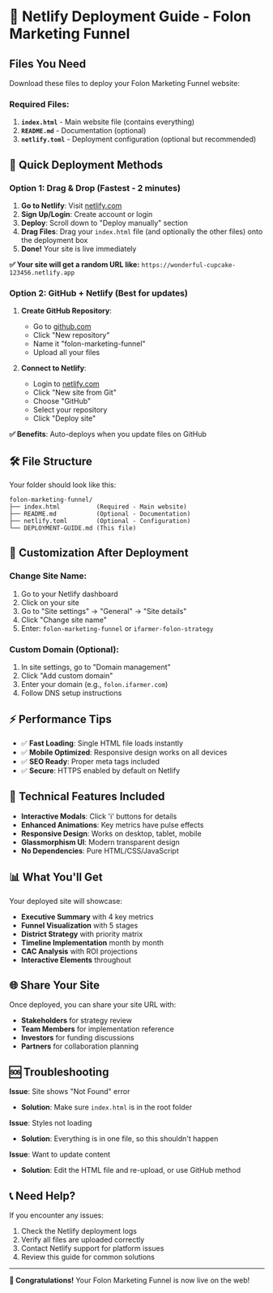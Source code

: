 # 🚀 Netlify Deployment Guide - Folon Marketing Funnel

## Files You Need

Download these files to deploy your Folon Marketing Funnel website:

### Required Files:
1. **`index.html`** - Main website file (contains everything)
2. **`README.md`** - Documentation (optional)
3. **`netlify.toml`** - Deployment configuration (optional but recommended)

## 🎯 Quick Deployment Methods

### Option 1: Drag & Drop (Fastest - 2 minutes)

1. **Go to Netlify**: Visit [netlify.com](https://netlify.com)
2. **Sign Up/Login**: Create account or login
3. **Deploy**: Scroll down to "Deploy manually" section
4. **Drag Files**: Drag your `index.html` file (and optionally the other files) onto the deployment box
5. **Done!** Your site is live immediately

**✅ Your site will get a random URL like:** `https://wonderful-cupcake-123456.netlify.app`

### Option 2: GitHub + Netlify (Best for updates)

1. **Create GitHub Repository**:
   - Go to [github.com](https://github.com)
   - Click "New repository"
   - Name it "folon-marketing-funnel"
   - Upload all your files

2. **Connect to Netlify**:
   - Login to [netlify.com](https://netlify.com)
   - Click "New site from Git"
   - Choose "GitHub"
   - Select your repository
   - Click "Deploy site"

**✅ Benefits**: Auto-deploys when you update files on GitHub

## 🛠️ File Structure

Your folder should look like this:
```
folon-marketing-funnel/
├── index.html          (Required - Main website)
├── README.md           (Optional - Documentation)
├── netlify.toml        (Optional - Configuration)
└── DEPLOYMENT-GUIDE.md (This file)
```

## 🎨 Customization After Deployment

### Change Site Name:
1. Go to your Netlify dashboard
2. Click on your site
3. Go to "Site settings" → "General" → "Site details"
4. Click "Change site name"
5. Enter: `folon-marketing-funnel` or `ifarmer-folon-strategy`

### Custom Domain (Optional):
1. In site settings, go to "Domain management"
2. Click "Add custom domain"
3. Enter your domain (e.g., `folon.ifarmer.com`)
4. Follow DNS setup instructions

## ⚡ Performance Tips

- ✅ **Fast Loading**: Single HTML file loads instantly
- ✅ **Mobile Optimized**: Responsive design works on all devices
- ✅ **SEO Ready**: Proper meta tags included
- ✅ **Secure**: HTTPS enabled by default on Netlify

## 🔧 Technical Features Included

- **Interactive Modals**: Click 'i' buttons for details
- **Enhanced Animations**: Key metrics have pulse effects
- **Responsive Design**: Works on desktop, tablet, mobile
- **Glassmorphism UI**: Modern transparent design
- **No Dependencies**: Pure HTML/CSS/JavaScript

## 📊 What You'll Get

Your deployed site will showcase:

- **Executive Summary** with 4 key metrics
- **Funnel Visualization** with 5 stages
- **District Strategy** with priority matrix
- **Timeline Implementation** month by month
- **CAC Analysis** with ROI projections
- **Interactive Elements** throughout

## 🌐 Share Your Site

Once deployed, you can share your site URL with:
- **Stakeholders** for strategy review
- **Team Members** for implementation reference
- **Investors** for funding discussions
- **Partners** for collaboration planning

## 🆘 Troubleshooting

**Issue**: Site shows "Not Found" error
- **Solution**: Make sure `index.html` is in the root folder

**Issue**: Styles not loading
- **Solution**: Everything is in one file, so this shouldn't happen

**Issue**: Want to update content
- **Solution**: Edit the HTML file and re-upload, or use GitHub method

## 📞 Need Help?

If you encounter any issues:
1. Check the Netlify deployment logs
2. Verify all files are uploaded correctly
3. Contact Netlify support for platform issues
4. Review this guide for common solutions

---

**🎉 Congratulations!** Your Folon Marketing Funnel is now live on the web!
